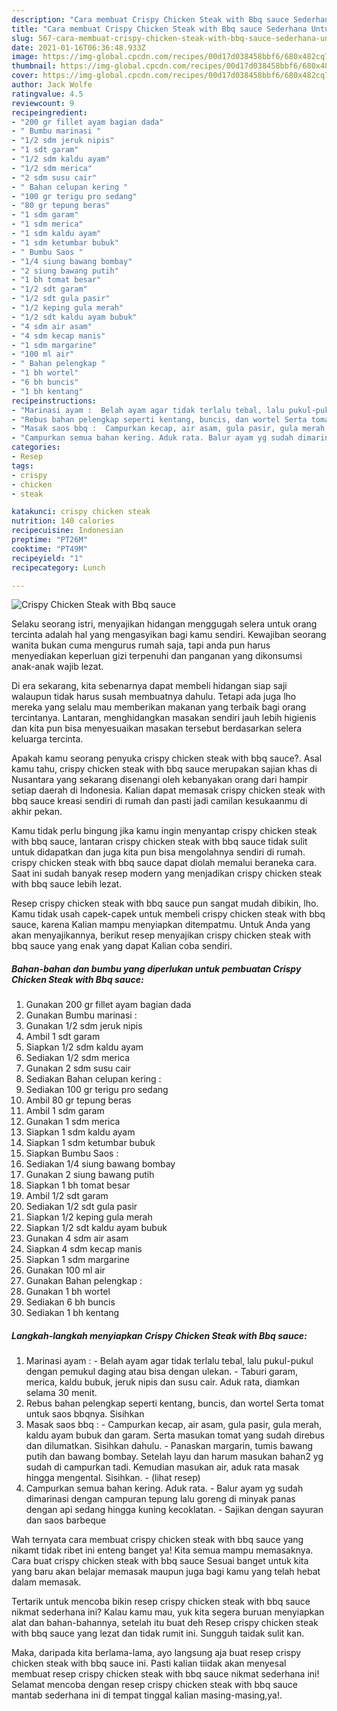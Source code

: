 ```yaml
---
description: "Cara membuat Crispy Chicken Steak with Bbq sauce Sederhana Untuk Jualan"
title: "Cara membuat Crispy Chicken Steak with Bbq sauce Sederhana Untuk Jualan"
slug: 567-cara-membuat-crispy-chicken-steak-with-bbq-sauce-sederhana-untuk-jualan
date: 2021-01-16T06:36:48.933Z
image: https://img-global.cpcdn.com/recipes/00d17d038458bbf6/680x482cq70/crispy-chicken-steak-with-bbq-sauce-foto-resep-utama.jpg
thumbnail: https://img-global.cpcdn.com/recipes/00d17d038458bbf6/680x482cq70/crispy-chicken-steak-with-bbq-sauce-foto-resep-utama.jpg
cover: https://img-global.cpcdn.com/recipes/00d17d038458bbf6/680x482cq70/crispy-chicken-steak-with-bbq-sauce-foto-resep-utama.jpg
author: Jack Wolfe
ratingvalue: 4.5
reviewcount: 9
recipeingredient:
- "200 gr fillet ayam bagian dada"
- " Bumbu marinasi "
- "1/2 sdm jeruk nipis"
- "1 sdt garam"
- "1/2 sdm kaldu ayam"
- "1/2 sdm merica"
- "2 sdm susu cair"
- " Bahan celupan kering "
- "100 gr terigu pro sedang"
- "80 gr tepung beras"
- "1 sdm garam"
- "1 sdm merica"
- "1 sdm kaldu ayam"
- "1 sdm ketumbar bubuk"
- " Bumbu Saos "
- "1/4 siung bawang bombay"
- "2 siung bawang putih"
- "1 bh tomat besar"
- "1/2 sdt garam"
- "1/2 sdt gula pasir"
- "1/2 keping gula merah"
- "1/2 sdt kaldu ayam bubuk"
- "4 sdm air asam"
- "4 sdm kecap manis"
- "1 sdm margarine"
- "100 ml air"
- " Bahan pelengkap "
- "1 bh wortel"
- "6 bh buncis"
- "1 bh kentang"
recipeinstructions:
- "Marinasi ayam :  Belah ayam agar tidak terlalu tebal, lalu pukul-pukul dengan pemukul daging atau bisa dengan ulekan. Taburi garam, merica, kaldu bubuk, jeruk nipis dan susu cair. Aduk rata, diamkan selama 30 menit."
- "Rebus bahan pelengkap seperti kentang, buncis, dan wortel Serta tomat untuk saos bbqnya. Sisihkan"
- "Masak saos bbq :  Campurkan kecap, air asam, gula pasir, gula merah, kaldu ayam bubuk dan garam. Serta masukan tomat yang sudah direbus dan dilumatkan. Sisihkan dahulu. Panaskan margarin, tumis bawang putih dan bawang bombay. Setelah layu dan harum masukan bahan2 yg sudah di campurkan tadi. Kemudian masukan air, aduk rata masak hingga mengental. Sisihkan.           (lihat resep)"
- "Campurkan semua bahan kering. Aduk rata. Balur ayam yg sudah dimarinasi dengan campuran tepung lalu goreng di minyak panas dengan api sedang hingga kuning kecoklatan. Sajikan dengan sayuran dan saos barbeque"
categories:
- Resep
tags:
- crispy
- chicken
- steak

katakunci: crispy chicken steak 
nutrition: 140 calories
recipecuisine: Indonesian
preptime: "PT26M"
cooktime: "PT49M"
recipeyield: "1"
recipecategory: Lunch

---
```



![Crispy Chicken Steak with Bbq sauce](https://img-global.cpcdn.com/recipes/00d17d038458bbf6/680x482cq70/crispy-chicken-steak-with-bbq-sauce-foto-resep-utama.jpg)

Selaku seorang istri, menyajikan hidangan menggugah selera untuk orang tercinta adalah hal yang mengasyikan bagi kamu sendiri. Kewajiban seorang  wanita bukan cuma mengurus rumah saja, tapi anda pun harus menyediakan keperluan gizi terpenuhi dan panganan yang dikonsumsi anak-anak wajib lezat.

Di era  sekarang, kita sebenarnya dapat membeli hidangan siap saji walaupun tidak harus susah membuatnya dahulu. Tetapi ada juga lho mereka yang selalu mau memberikan makanan yang terbaik bagi orang tercintanya. Lantaran, menghidangkan masakan sendiri jauh lebih higienis dan kita pun bisa menyesuaikan masakan tersebut berdasarkan selera keluarga tercinta. 



Apakah kamu seorang penyuka crispy chicken steak with bbq sauce?. Asal kamu tahu, crispy chicken steak with bbq sauce merupakan sajian khas di Nusantara yang sekarang disenangi oleh kebanyakan orang dari hampir setiap daerah di Indonesia. Kalian dapat memasak crispy chicken steak with bbq sauce kreasi sendiri di rumah dan pasti jadi camilan kesukaanmu di akhir pekan.

Kamu tidak perlu bingung jika kamu ingin menyantap crispy chicken steak with bbq sauce, lantaran crispy chicken steak with bbq sauce tidak sulit untuk didapatkan dan juga kita pun bisa mengolahnya sendiri di rumah. crispy chicken steak with bbq sauce dapat diolah memalui beraneka cara. Saat ini sudah banyak resep modern yang menjadikan crispy chicken steak with bbq sauce lebih lezat.

Resep crispy chicken steak with bbq sauce pun sangat mudah dibikin, lho. Kamu tidak usah capek-capek untuk membeli crispy chicken steak with bbq sauce, karena Kalian mampu menyiapkan ditempatmu. Untuk Anda yang akan menyajikannya, berikut resep menyajikan crispy chicken steak with bbq sauce yang enak yang dapat Kalian coba sendiri.

<!--inarticleads1-->

##### Bahan-bahan dan bumbu yang diperlukan untuk pembuatan Crispy Chicken Steak with Bbq sauce:

1. Gunakan 200 gr fillet ayam bagian dada
1. Gunakan  Bumbu marinasi :
1. Gunakan 1/2 sdm jeruk nipis
1. Ambil 1 sdt garam
1. Siapkan 1/2 sdm kaldu ayam
1. Sediakan 1/2 sdm merica
1. Gunakan 2 sdm susu cair
1. Sediakan  Bahan celupan kering :
1. Sediakan 100 gr terigu pro sedang
1. Ambil 80 gr tepung beras
1. Ambil 1 sdm garam
1. Gunakan 1 sdm merica
1. Siapkan 1 sdm kaldu ayam
1. Siapkan 1 sdm ketumbar bubuk
1. Siapkan  Bumbu Saos :
1. Sediakan 1/4 siung bawang bombay
1. Gunakan 2 siung bawang putih
1. Siapkan 1 bh tomat besar
1. Ambil 1/2 sdt garam
1. Sediakan 1/2 sdt gula pasir
1. Siapkan 1/2 keping gula merah
1. Siapkan 1/2 sdt kaldu ayam bubuk
1. Gunakan 4 sdm air asam
1. Siapkan 4 sdm kecap manis
1. Siapkan 1 sdm margarine
1. Gunakan 100 ml air
1. Gunakan  Bahan pelengkap :
1. Gunakan 1 bh wortel
1. Sediakan 6 bh buncis
1. Sediakan 1 bh kentang




<!--inarticleads2-->

##### Langkah-langkah menyiapkan Crispy Chicken Steak with Bbq sauce:

1. Marinasi ayam :  - Belah ayam agar tidak terlalu tebal, lalu pukul-pukul dengan pemukul daging atau bisa dengan ulekan. - Taburi garam, merica, kaldu bubuk, jeruk nipis dan susu cair. Aduk rata, diamkan selama 30 menit.
1. Rebus bahan pelengkap seperti kentang, buncis, dan wortel Serta tomat untuk saos bbqnya. Sisihkan
1. Masak saos bbq :  - Campurkan kecap, air asam, gula pasir, gula merah, kaldu ayam bubuk dan garam. Serta masukan tomat yang sudah direbus dan dilumatkan. Sisihkan dahulu. - Panaskan margarin, tumis bawang putih dan bawang bombay. Setelah layu dan harum masukan bahan2 yg sudah di campurkan tadi. Kemudian masukan air, aduk rata masak hingga mengental. Sisihkan. -           (lihat resep)
1. Campurkan semua bahan kering. Aduk rata. - Balur ayam yg sudah dimarinasi dengan campuran tepung lalu goreng di minyak panas dengan api sedang hingga kuning kecoklatan. - Sajikan dengan sayuran dan saos barbeque




Wah ternyata cara membuat crispy chicken steak with bbq sauce yang nikamt tidak ribet ini enteng banget ya! Kita semua mampu memasaknya. Cara buat crispy chicken steak with bbq sauce Sesuai banget untuk kita yang baru akan belajar memasak maupun juga bagi kamu yang telah hebat dalam memasak.

Tertarik untuk mencoba bikin resep crispy chicken steak with bbq sauce nikmat sederhana ini? Kalau kamu mau, yuk kita segera buruan menyiapkan alat dan bahan-bahannya, setelah itu buat deh Resep crispy chicken steak with bbq sauce yang lezat dan tidak rumit ini. Sungguh taidak sulit kan. 

Maka, daripada kita berlama-lama, ayo langsung aja buat resep crispy chicken steak with bbq sauce ini. Pasti kalian tiidak akan menyesal membuat resep crispy chicken steak with bbq sauce nikmat sederhana ini! Selamat mencoba dengan resep crispy chicken steak with bbq sauce mantab sederhana ini di tempat tinggal kalian masing-masing,ya!.

